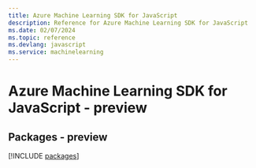 ```yaml
---
title: Azure Machine Learning SDK for JavaScript
description: Reference for Azure Machine Learning SDK for JavaScript
ms.date: 02/07/2024
ms.topic: reference
ms.devlang: javascript
ms.service: machinelearning
---
```

# Azure Machine Learning SDK for JavaScript - preview
## Packages - preview
[!INCLUDE [packages](machine-learning-index.md)]